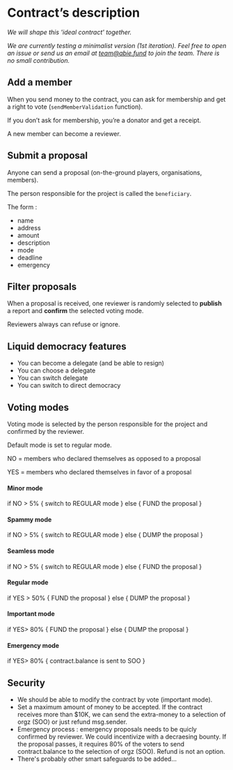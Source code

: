 # Contract’s description

*We will shape this 'ideal contract' together.*

*We are currently testing a minimalist version (1st iteration). Feel free to open an issue or send us an email at [team@abie.fund](mailto:team@abie.fund) to join the team. There is no small contribution.*

## Add a member

When you send money to the contract, you can ask for membership and get a right to vote (`sendMemberValidation` function).

If you don’t ask for membership, you’re a donator and get a receipt.

A new member can become a reviewer. 

## Submit a proposal

Anyone can send a proposal (on-the-ground players, organisations, members).

The person responsible for the project is called the `beneficiary`.

The form :

* name
* address
* amount
* description
* mode
* deadline
* emergency

## Filter proposals

When a proposal is received, one reviewer is randomly selected to **publish** a report and **confirm** the selected voting mode.

Reviewers always can refuse or ignore.

## Liquid democracy features

* You can become a delegate (and be able to resign)
* You can choose a delegate
* You can switch delegate
* You can switch to direct democracy


## Voting modes

Voting mode is selected by the person responsible for the project and confirmed by the reviewer.

Default mode is set to regular mode.

NO = members who declared themselves as opposed to a proposal

YES = members who declared themselves in favor of a proposal

#### Minor mode

if NO > 5% { switch to REGULAR mode } else { FUND the proposal }

#### Spammy mode

if NO > 5% { switch to REGULAR mode } else { DUMP the proposal }

#### Seamless mode

if NO > 5% { switch to REGULAR mode } else { FUND the proposal }

#### Regular mode

if YES > 50% { FUND the proposal } else { DUMP the proposal }

#### Important mode

if YES> 80% { FUND the proposal } else { DUMP the proposal }

#### Emergency mode

if YES> 80% { contract.balance is sent to SOO }

## Security

* We should be able to modify the contract by vote (important mode).
* Set a maximum amount of money to be accepted. If the contract receives more than $10K, we can send the extra-money to a selection of orgz (SOO) or just refund msg.sender.
* Emergency process : emergency proposals needs to be quicly confirmed by reviewer. We could incentivize with a decraesing bounty. If the proposal passes, it requires 80% of the voters to send contract.balance to the selection of orgz (SOO). Refund is not an option.
* There's probably other smart safeguards to be added...


